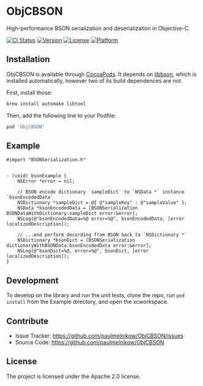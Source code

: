 ObjCBSON
========

High-performance BSON serialization and deserialization in Objective-C.


[![CI Status](http://img.shields.io/travis/paulmelnikow/ObjCBSON.svg?style=flat)](https://travis-ci.org/paulmelnikow/ObjCBSON)
[![Version](https://img.shields.io/cocoapods/v/ObjCBSON.svg?style=flat)](http://cocoadocs.org/docsets/ObjCBSON)
[![License](https://img.shields.io/cocoapods/l/ObjCBSON.svg?style=flat)](http://cocoadocs.org/docsets/ObjCBSON)
[![Platform](https://img.shields.io/cocoapods/p/ObjCBSON.svg?style=flat)](http://cocoadocs.org/docsets/ObjCBSON)


Installation
------------

ObjCBSON is available through [CocoaPods][]. It depends on [libbson][], which
is installed automatically, however two of its build dependences are not.

First, install those:

```sh
brew install automake libtool
```

Then, add the following line to your Podfile:

```rb
pod 'ObjCBSON'
```

[cocoapods]: http://cocoapods.org/pods/ObjCBSON
[libbson]: http://cocoapods.org/pods/libbson


Example
-------

```objc
#import "BSONSerialization.h"


- (void) bsonExample {
    NSError *error = nil;

    // BSON encode dictionary `sampleDict` to `NSData *` instance `bsonEncodedData`
    NSDictionary *sampleDict = @{ @"sampleKey" : @"sampleValue" };
    NSData *bsonEncodedData = [BSONSerialization BSONDataWithDictionary:sampleDict error:&error];
    NSLog(@"bsonEncodedData=%@ error=%@", bsonEncodedData, [error localizedDescription]);

    // ...end perform decording from BSON back to `NSDictionary *`
    NSDictionary *bsonDict = [BSONSerialization dictionaryWithBSONData:bsonEncodedData error:&error];
    NSLog(@"bsonDict=%@, error=%@", bsonDict, [error localizedDescription]);
}
```

Development
-----------

To develop on the library and run the unit tests, clone the repo, run `pod install`
from the Example directory, and open the xcworkspace.


Contribute
----------

- Issue Tracker: https://github.com/paulmelnikow/ObjCBSON/issues
- Source Code: https://github.com/paulmelnikow/ObjCBSON


License
-------

The project is licensed under the Apache 2.0 license.

